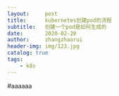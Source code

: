 ```yaml
---
layout:     post
title:      kubernetes创建pod的流程
subtitle:   创建一个pod是如何生成的
date:       2020-02-20
author:     zhangzhaorui
header-img: img/123.jpg
catalog: true
tags:
    - k8s
---
```

#aaaaaa
